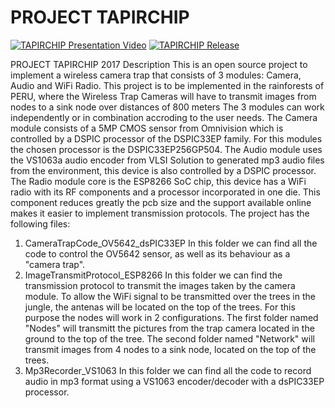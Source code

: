 PROJECT TAPIRCHIP 
================================================================

[![TAPIRCHIP Presentation Video](https://macondomomments.files.wordpress.com/2014/09/dsc00289.jpg)](https://www.youtube.com/watch?v=K2XoNLCk-Mk)
[![TAPIRCHIP Release](D:\Users\gtrpucp\Pictures\tapir.png)](https://www.youtube.com/watch?v=K2XoNLCk-Mk)

PROJECT TAPIRCHIP 2017
Description 
This is an open source project to implement a wireless camera trap that consists of 3 modules: Camera, Audio and WiFi Radio.
This project is to be implemented in the rainforests of PERU, where the Wireless Trap Cameras will have to transmit images from nodes to a sink node over distances of 800 meters
The 3 modules can work independently or in combination accroding to the user needs.
The Camera module consists of a 5MP CMOS sensor from Omnivision which is controlled by a DSPIC processor of the DSPIC33EP family.
For this modules the chosen processor is the DSPIC33EP256GP504.
The Audio module uses the VS1063a audio encoder from VLSI Solution to generated mp3 audio files from the environment, this device is also controlled by a DSPIC processor.
The Radio module core is the ESP8266 SoC chip, this device has a WiFi radio with its RF components and a processor incorporated in one die. This component reduces greatly the pcb size and the support available online makes it easier to implement transmission protocols.
The project has the following  files:
1. CameraTrapCode_OV5642_dsPIC33EP
In this folder we can find all the code to control the OV5642 sensor, as well as its behaviour as a "camera trap".
2. ImageTransmitProtocol_ESP8266
In this folder we can find the transmission protocol to transmit the images taken by the camera module.
To allow the WiFi signal to be transmitted over the trees in the jungle, the antenas will be located on the top of the trees.
For this purpose the nodes will work in 2 configurations. The first folder named "Nodes" will transmitt the pictures from the trap camera located in the ground to the top of the tree.
The second folder named "Network" will transmit images from 4 nodes to a sink node, located on the top of the trees.
3. Mp3Recorder_VS1063
In this folder we can find all the code to record audio in mp3 format using a VS1063 encoder/decoder with a dsPIC33EP processor.